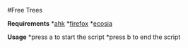#Free Trees

**Requirements** 
*[ahk](https://www.autohotkey.com/)
*[firefox](https://www.mozilla.org/de/firefox/browsers/)
*[ecosia](https://www.ecosia.org/)

**Usage** 
*press a to start the script
*press b to end the script 
